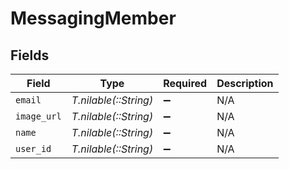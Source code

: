 # MessagingMember


## Fields

| Field                 | Type                  | Required              | Description           |
| --------------------- | --------------------- | --------------------- | --------------------- |
| `email`               | *T.nilable(::String)* | :heavy_minus_sign:    | N/A                   |
| `image_url`           | *T.nilable(::String)* | :heavy_minus_sign:    | N/A                   |
| `name`                | *T.nilable(::String)* | :heavy_minus_sign:    | N/A                   |
| `user_id`             | *T.nilable(::String)* | :heavy_minus_sign:    | N/A                   |